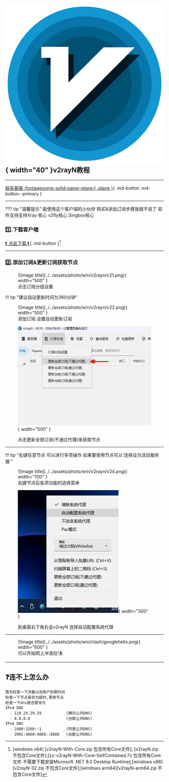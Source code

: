 ## ![Image title](../../assets/photo/win/v2rayn/v2rayn.png){ width="40" }v2rayN教程
---

[联系客服 :fontawesome-solid-paper-plane:{ .plane }](../../chat.html){ .md-button .md-button--primary }

---

??? tip "温馨提示"
    能使用这个客户端的小伙伴 购买&添加订阅步骤我就不说了
    软件支持支持Xray 核心 v2fly核心  Singbox核心

### 1️⃣.下载客户端

[⏬ 点此下载 ⏬](https://github.com/2dust/v2rayN/releases){ .md-button }[^1] 

---

### 2️⃣.添加订阅&更新订阅获取节点
<figure markdown="span">
![Image title](../../assets/photo/win/v2rayn/v21.png){ width="500" }
  <figcaption>点击订阅分组设置</figcaption>
</figure>

!!! tip "建议自动更新时间为360分钟"

<figure markdown="span">
![Image title](../../assets/photo/win/v2rayn/v22.png){ width="500" }
  <figcaption>添加订阅 设置自动更新订阅 </figcaption>

![Image title](../../assets/photo/win/v2rayn/v23.png){ width="500" }
  <figcaption>点击更新全部订阅(不通过代理)来获取节点 </figcaption>
</figure>

---

!!! tip "右键任意节点 可以进行多项操作 如果要使用节点可以'选择设为活动服务器'"

<figure markdown="span">
![Image title](../../assets/photo/win/v2rayn/v24.png){ width="700" }
  <figcaption>右键节点后各项功能的选择菜单 </figcaption>

![Image title](../../assets/photo/win/v2rayn/v25.png){ width="300" }
  <figcaption>到桌面右下角右击v2rayN 选择自动配置系统代理 </figcaption>
</figure>

---

<figure markdown="span">
![Image title](../../assets/photo/win/clash/googlehello.png){ width="600" }
  <figcaption>可以开始网上冲浪拉!🏄‍</figcaption>
</figure>

---

## ❓连不上怎么办
    首先检查一下流量以及账户到期时间
    检查一下节点是否为超时,更换节点
    检查一下dns是否更改为
    IPv4 DNS
      - 119.29.29.29           (腾讯公共DNS)
      - 8.8.8.8                (谷歌公共DNS)
    IPv6 DNS
      - 2400:3200::1           (阿里公共DNS)
      - 2001:4860:4860::8888   (谷歌公共DNS)


[^1]: [windows x64] [v2rayN-With-Core.zip 包含所有Core文件];
[v2rayN.zip 不包含Core文件];[zz-v2rayN-With-Core-SelfContained.7z 包含所有Core文件 不需要下载安装Microsoft .NET 8.0 Desktop Runtime];[windows x86] [v2rayN-32.zip 不包含Core文件];[windows arm64][v2rayN-arm64.zip 不包含Core文件]